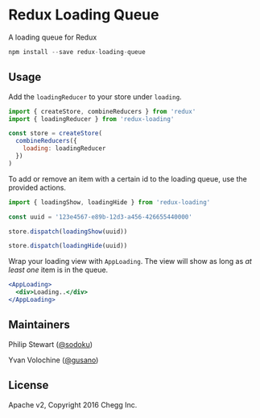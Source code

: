 Redux Loading Queue
===================

A loading queue for Redux

```js
npm install --save redux-loading-queue
```

## Usage

Add the `loadingReducer` to your store under `loading`.

```js
import { createStore, combineReducers } from 'redux'
import { loadingReducer } from 'redux-loading'

const store = createStore(
  combineReducers({
    loading: loadingReducer
  })
)
```

To add or remove an item with a certain id to the loading queue, use the provided actions.

```js
import { loadingShow, loadingHide } from 'redux-loading'

const uuid = '123e4567-e89b-12d3-a456-426655440000'

store.dispatch(loadingShow(uuid))

store.dispatch(loadingHide(uuid))
```

Wrap your loading view with `AppLoading`.
The view will show as long as _at least one_ item is in the queue.

```jsx
<AppLoading>
  <div>Loading..</div>
</AppLoading>
```

## Maintainers

Philip Stewart ([@sodoku](https://www.github.com/sodoku))

Yvan Volochine ([@gusano](https://www.github.com/gusano))

## License

Apache v2, Copyright 2016 Chegg Inc.
